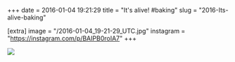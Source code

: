 +++
date = 2016-01-04 19:21:29
title = "It's alive! #baking"
slug = "2016-Its-alive-baking"

[extra]
image = "/2016-01-04_19-21-29_UTC.jpg"
instagram = "https://instagram.com/p/BAIPB0roIA7"
+++

<img src="/2016-01-04_19-21-29_UTC.jpg" />

